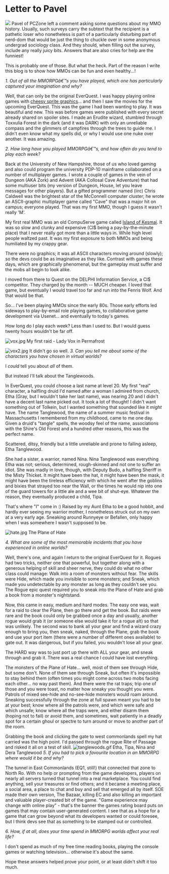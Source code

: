 # Letter to Pavel

![](http://img.photobucket.com/albums/v134/bholloway/tipanew.gif)
Pavel of PCZone left a comment asking some questions about my MMO history. Usually, such surveys carry the subtext that the recipient is a pathetic loser who nonetheless is part of a particularly disturbing part of nerd-dom that would be just the thing to chuckle over in some anonymous undergrad sociology class. And they should, when filling out the survey, include any really juicy bits. Answers that are also cries for help are the funniest!

This is probably one of those. But what the heck. Part of the reason I write this blog is to show how MMOs can be fun and even healthy...!



*1. Out of all the MMORPGâ€™s you have played, which one has particularly captured your imagination and why?*

Well, that can only be the original EverQuest. I was happy playing online games with [cheesy sprite graphics](http://www.nexustk.com/index.html)... and then I saw the movies for the upcoming EverQuest. This was the game I had been wanting to play. It was beautiful and new. This was before games were published with every secret already shared on spoiler sites. I made an Erudite wizard, stumbled through Toxxulia Forest in the dark (and it was DARK) with only an unreliable compass and the glimmers of campfires through the trees to guide me. I didn't even know what my spells did, or why I would use one nuke over another. It was amazing.

*2. How long have you played MMORPGâ€™s, and how often do you tend to play each week?*

Back at the University of New Hampshire, those of us who loved gaming and also could program the university PDP-10 mainframe collaborated on a number of multiplayer games. I wrote a couple of games in the vein of Dungeon (AKA Zork) and Advent (AKA Collosal Cave Adventure) that had some multiuser bits (my version of Dungeon, House, let you leave messages for other players). But a gifted programmer named (iirc) Chris Caldwell was the brightest star of the McConnell computer cluster; he wrote an ASCII-graphic multiplayer game called "Cave" that was a major hit on campus; everyone played. That was my first MMO, though I guess it wasn't really 'M'.

My first real MMO was an old CompuServe game called [Island of Kesmai](http://en.wikipedia.org/wiki/Islands_of_Kesmai). It was so slow and clunky and expensive (CI$ being a pay-by-the-minute place) that I never really got more than a little ways in. While high level people waltzed past. It was my first exposure to both MMOs and being humiliated by my crappy gear.

There were no graphics; it was all ASCII characters moving around (slowly); so the devs could be as imaginative as they like. Contrast with games these days, which are graphically phenomenal, but the gameplay must suffer and the mobs all begin to look alike.

I moved from there to Quest on the DELPHI Information Service, a CI$ competitor. They charged by the month -- MUCH cheaper. I loved that game, but eventually I would travel too far and run into the Fenris Wolf. And that would be that.

So... I've been playing MMOs since the early 80s. Those early efforts led sideways to play-by-email role playing games, to collaborative game development via Usenet... and eventually to today's games.

How long do I play each week? Less than I used to. But I would guess twenty hours wouldn't be far off.

![vox.jpg](http://westkarana.com/wp-content/uploads/2007/05/vox.jpg)
My first raid - Lady Vox in Permafrost

![vox2.jpg](http://westkarana.com/wp-content/uploads/2007/05/vox2.jpg)
It didn't go so well.
*3. Can you tell me about some of the characters you have chosen in virtual worlds?*


I *could* tell you about *all* of them.

But instead I'll talk about the Tanglewoods.

In EverQuest, you could choose a last name at level 20. My first "real" character, a halfling druid I'd named after a woman I admired from church, Etha (Gray, but I wouldn't take her last name), was nearing 20 and I didn't have a decent last name picked out. It took a lot of thought! I didn't want something out of Tolkein, but I wanted something that sounded like it *might* have. The name Tanglewood, the name of a summer music festival in Massachusetts I remembered from my childhood, came to me one day. Given a druid's "tangle" spells, the woodsy feel of the name, associations with the Shire's Old Forest and a hundred other reasons, this was the perfect name.

Scattered, ditsy, friendly but a little unreliable and prone to falling asleep, Etha Tanglewood.

She had a sister, a warrior, named Nina. Nina Tanglewood was everything Etha was not; serious, determined, rough-skinned and not one to suffer an idiot. She was madly in love, though, with Deputy Budo, a halfling Sheriff in the Misty Thicket. It might have been the hat, it might have been the mask, it might have been the tireless efficiency with which he went after the goblins and bixies that strayed too near the Wall, or the times he would nip into one of the guard towers for a little ale and a wee bit of shut-eye. Whatever the reason, they eventually produced a child, Tipa.

That's where "I" come in :) Raised by my Aunt Etha to be a good hobbit, and hardly ever seeing my warrior mother, I nonetheless struck out on my own at a very early age. Sneaking around Runnyeye or Befallen, only happy when I was somewhere I wasn't supposed to be.

![hate.jpg](http://westkarana.com/wp-content/uploads/2007/05/hate.jpg)
The Plane of Hate

*4. What are some of the most memorable incidents that you have experienced in online worlds?*

Well, there's one, and again I return to the original EverQuest for it. Rogues had two tricks, neither one that powerful, but together along with a generous helping of skill and sheer nerve, they could do what no other class could manage: Walk into a room of monsters without fear. The skills were Hide, which made you invisible to some monsters; and Sneak, which made you undetectable by any monster as long as they couldn't see you. The Rogue epic quest required you to sneak into the Plane of Hate and grab a book from a monster's nightstand.

Now, this came in easy, medium and hard modes. The easy one was, wait for a raid to clear the Plane, then go there and get the book. But raids were rare and the book could only be grabbed once a day and usually, another rogue would grab it (or someone else would take it for a rogue alt) so that was unlikely. The second was to bank all your gear and find a wizard crazy enough to bring you, then sneak, naked, through the Plane, grab the book and use your port item (there were a number of different ones available) to gate out. It was dangerous, but if you failed, you wouldn't lose all your gear.

The HARD way was to just port up there with ALL your gear, and sneak through and grab it. There was a real chance I could have lost everything.

The monsters of the Plane of Hate... well, most of them see through Hide, but some don't. None of them see through Sneak, but often it's impossible to stay behind them (often times you might come across two mobs facing each other... no way past them). And there were the rat traps; trip one of those and you were toast, no matter how sneaky you thought you were. Patrols of mixed see-hide and no-see-hide monsters would roam around. Sneaking successfully through the zone at full spawn meant you had to be at your best; know where all the patrols were, and which were safe and which unsafe; know where all the traps were, and either disarm them (hoping not to fail) or avoid them, and sometimes, wait patiently in a deadly spot for a certain ghoul or spectre to turn around or move to another part of the room.

Grabbing the book and clicking the gate to west commonlands spell my hat carried was the high point. I'd passed through the rogue Rite of Passage and risked it all on a test of skill.
![tanglewoods.gif](http://westkarana.com/wp-content/uploads/2007/05/tanglewoods.gif)
Etha, Tipa, Nina and Dera Tanglewood
*5. If you had to pick a favourite location in an MMORPG where would it be and why?*

The tunnel in East Commonlands (EQ1, still!) that connected that zone to North Ro. With no help or prompting from the game developers, players on nearly all servers turned that tunnel into a real marketplace. You could find anything, sell your treasures or find others; and it became a meeting place, a social area, a place to chat and buy and sell that emerged all by itself. SOE made their own version, The Bazaar, killing EC and also killing an important and valuable player-created bit of the game. "Game experience may change with online play" - that's the banner the games rating board puts on games that may contain user-generated content. I see that as a hope for a game that can grow beyond what its developers wanted or could foresee, but I think devs see that as something to be stamped out or controlled.

*6. How, if at all, does your time spend in MMORPG worlds affect your real life?*

I don't spend as much of my free time reading books, playing the console games or watching television... otherwise it's about the same.

Hope these answers helped prove your point, or at least didn't shift it too much.






